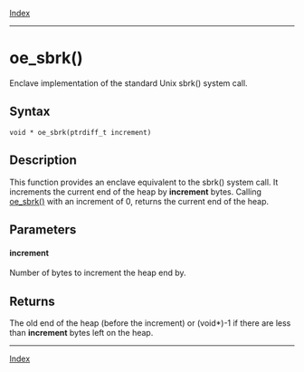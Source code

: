 [Index](index.md)

---
# oe_sbrk()

Enclave implementation of the standard Unix sbrk() system call.

## Syntax

    void * oe_sbrk(ptrdiff_t increment)
## Description 

This function provides an enclave equivalent to the sbrk() system call. It increments the current end of the heap by **increment** bytes. Calling [oe_sbrk()](enclave_8h_ae655f9a81dc40863b43a681793b277f9_1ae655f9a81dc40863b43a681793b277f9.md) with an increment of 0, returns the current end of the heap.



## Parameters

#### increment

Number of bytes to increment the heap end by.

## Returns

The old end of the heap (before the increment) or (void*)-1 if there are less than **increment** bytes left on the heap.

---
[Index](index.md)


